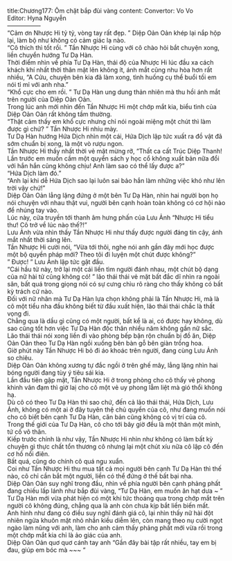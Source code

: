title:Chương177: Ôm chặt bắp đùi vàng
content:
Convertor: Vo Vo<br>Editor: Hyna Nguyễn<br>—————–<br>“Cảm ơn Nhược Hi tỷ tỷ, vòng tay rất đẹp. ” Diệp Oản Oản khép lại nắp hộp lại, làm bộ như không có cảm giác lạ nào.<br>“Cô thích thì tốt rồi. ” Tần Nhược Hi cùng với cô chào hỏi bắt chuyện xong, liền chuyển hướng Tư Dạ Hàn.<br>Thời điểm nhìn về phía Tư Dạ Hàn, thái độ của Nhược Hi lúc đầu xa cách khách khí nhất thời thân mật lên không ít, ánh mắt cũng nhu hòa hơn rất nhiều, “A Cửu, chuyện bên kia đã làm xong, tình huống cụ thể buổi tối em nói tỉ mỉ với anh nha.”<br>“Khổ cực cho em rồi. ” Tư Dạ Hàn ung dung thản nhiên mà thu hồi ánh mắt trên người của Diệp Oản Oản.<br>Trong lúc anh mới nhìn đến Tần Nhược Hi một chớp mắt kia, biểu tình của Diệp Oản Oản rất không tầm thường.<br>“Thật cảm thấy em khổ cực nhưng chỉ nói ngoài miệng một chút thì làm được gì chứ? ” Tần Nhược Hi nhíu mày.<br>Tư Dạ Hàn hướng Hứa Dịch nhìn một cái, Hứa Dịch lập tức xuất ra đồ vật đã sớm chuẩn bị xong, là một vò rượu ngon.<br>Tần Nhược Hi thấy nhất thời vẻ mặt mừng rỡ, “Thất ca cất Trúc Diệp Thanh! Lần trước em muốn cầm một quyển sách y học cổ không xuất bản nữa đổi với hắn hắn cũng không chịu! Anh làm sao có thể lấy được a?”<br>“Hứa Dịch làm đó.”<br>“Anh lại khi dễ Hứa Dịch sao lại luôn sai bảo hắn làm những việc khó như lên trời vậy chứ!”<br>Diệp Oản Oản lẳng lặng đứng ở một bên Tư Dạ Hàn, nhìn hai người bọn họ nói chuyện với nhau thật vui, người bên cạnh hoàn toàn không có cơ hội nào để nhúng tay vào.<br>Lúc này, cửa truyền tới thanh âm hưng phấn của Lưu Ảnh “Nhược Hi tiểu thư! Cô trở về lúc nào thế?!”<br>Lưu Ảnh vừa nhìn thấy Tần Nhược Hi như thấy được người đáng tin cậy, ánh mắt nhất thời sáng lên.<br>Tần Nhược Hi cười nói, “Vừa tới thôi, nghe nói anh gần đây mới học được một bộ quyền pháp mới? Theo tôi đi luyện một chút được không?”<br>” Được! ” Lưu Ảnh lập tức gật đầu.<br>“Cái hầu tử này, trở lại một cái liền tìm người đánh nhau, một chút bộ dạng của nữ hài tử cũng không có! ” lão thái thái vẻ mặt bất đắc dĩ nhìn ra ngoài sân, bất quá trong giọng nói có sự cưng chìu rõ ràng cho thấy không có bất kỳ trách cứ nào.<br>Đối với nữ nhân mà Tư Dạ Hàn lựa chọn không phải là Tần Nhược Hi, mà là cô một tiểu nha đầu không biết từ đầu xuất hiện, lão thái thái chắc là thất vọng đi.<br>Chẳng qua là dầu gì cũng có một người, bất kể là ai, có được hay không, dù sao cũng tốt hơn việc Tư Dạ Hàn độc thân nhiều năm không gần nữ sắc.<br>Lão thái thái nói xong liền đi vào phòng bếp bận rộn chuẩn bị đồ ăn, Diệp Oản Oản theo Tư Dạ Hàn ngồi xuống bên bàn gỗ bên giàn trồng hoa.<br>Giờ phút này Tần Nhược Hi bỏ đi áo khoác trên người, đang cùng Lưu Ảnh so chiêu.<br>Diệp Oản Oản không xương tự đắc ngồi ở trên ghế mây, lẳng lặng nhìn hai bóng người đang tùy ý tiêu sái kia.<br>Lần đầu tiên gặp mặt, Tần Nhược Hi ở trong phòng cho cô thấy vẻ phong khinh vân đạm thì giờ laị cho cô một vẻ uy phong lẫm liệt mà gió thổi không hạ.<br>Dù cô có theo Tư Dạ Hàn thì sao chứ, đến cả lão thái thái, Hứa Dịch, Lưu Ảnh, không có một ai ở đây tuyên thệ chủ quyền của cô, như đang muốn nói cho cô biết bên cạnh Tư Dạ Hàn, căn bản cũng không có vị trí của cô.<br>Trong thế giới của Tư Dạ Hàn, cô cho tới bây giờ đều là một thân một mình, tứ cố vô thân.<br>Kiếp trước chính là như vậy, Tần Nhược Hi nhìn như không có làm bất kỳ chuyện gì thực chất tổn thương cô nhưng lại một chút xíu nữa cô lập cô đến cơ hồ nổi điên.<br>Bất quá, cũng do chính cô quá ngu xuẩn.<br>Coi như Tần Nhược Hi thu mua tất cả mọi người bên cạnh Tư Dạ Hàn thì thế nào, cô chỉ cần bắt một người, liền có thể đứng ở thế bất bại nha.<br>Diệp Oản Oản suy nghĩ trong đầu, nhìn về phía người bên cạnh phảng phất đang chiếu lấp lánh như bắp đùi vàng, “Tư Dạ Hàn, em muốn ăn hạt dưa ~ ”<br>Tư Dạ Hàn mới vừa phát hiện có một khí tức thoáng qua trong chớp mắt trên người cô không đúng, chẳng qua là anh còn chưa kịp bắt liền biến mất.<br>Anh hình như đang có điều suy nghĩ đánh giá cô, lại nhìn thấy nữ hài đột nhiên ngửa khuôn mặt nhỏ nhắn kiều diễm lên, còn mang theo nụ cười ngọt ngào làm nũng với anh, làm cho anh cảm thấy phảng phất mới vừa rồi trong một chớp mắt kia chỉ là ảo giác của anh.<br>Diệp Oản Oản quơ quơ cánh tay anh “Gần đây bài tập rất nhiều, tay em bị đau, giúp em bóc mà ~~~ “
